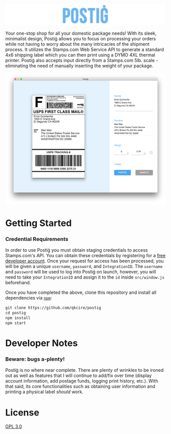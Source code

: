 ![postig logo](./docs/images/title.png?raw=true)

Your one-stop shop for all your domestic package needs! With its sleek, minimalist design, Postiġ allows you to focus on processing your orders while not having to worry about the many intricacies of the shipment process. It utilizes the Stamps.com Web Service API to generate a standard 4x6 shipping label which you can then print using a DYMO 4XL thermal printer. Postiġ also accepts input directly from a Stamps.com 5lb. scale - eliminating the need of manually inserting the weight of your package.

![main screen](./docs/images/main.png?raw=true)

# Getting Started
### Credential Requirements
In order to use Postiġ you must obtain staging credentials to access Stamps.com's API. You can obtain these credentials by registering for a [free developer account](http://developer.stamps.com/developer/). Once your request for access has been processed, you will be given a unique `username`, `password`, and `IntegrationID`. The `username` and `password` will be used to log into Postiġ on launch, however, you will need to take your `IntegrationID` and assign it to the `id` inside `src/window.js` beforehand.

Once you have completed the above, clone this repository and install all dependencies via [`npm`](https://docs.npmjs.com/):
```
git clone https://github.com/qkcire/postig
cd postig
npm install
npm start
```

# Developer Notes
### Beware: bugs a-plenty!
Postiġ is no where near complete. There are plenty of wrinkles to be ironed out as well as features that I will continue to add/fix over time (display account information, add postage funds, logging print history, etc.). With that said, its core functionalities such as obtaining user information and printing a physical label *should* work.

# License
[GPL 3.0](https://github.com/qkcire/postig/blob/master/LICENSE)
